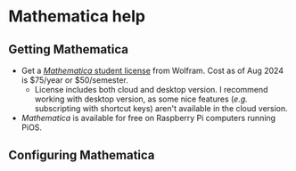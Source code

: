 

# Mathematica help

## Getting Mathematica
* Get a [*Mathematica* student license](https://www.wolfram.com/mathematica/pricing/students/) from Wolfram. Cost as of Aug 2024 is $75/year or $50/semester.
  * License includes both cloud and desktop version. I recommend working with desktop version, as some nice features (*e.g.* subscripting with shortcut keys) aren't available in the cloud version.
* *Mathematica* is available for free on Raspberry Pi computers running PiOS. 

## Configuring Mathematica
